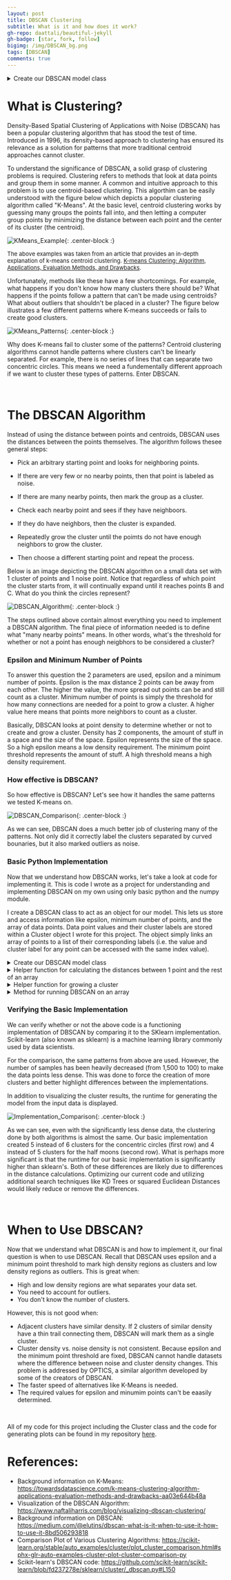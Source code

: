 ```yaml
---
layout: post
title: DBSCAN Clustering
subtitle: What is it and how does it work?
gh-repo: daattali/beautiful-jekyll
gh-badge: [star, fork, follow]
bigimg: /img/DBSCAN_bg.png
tags: [DBSCAN]
comments: true
---
```



<details>
  <summary>Create our DBSCAN model class</summary>

  ```python
  
    import numpy as np
    from Cluster_class import Cluster

    class DBSCAN():
        """
        Class object for storing our DBSCAN model. The cluster argument stores data points and cluster labels. The optional noise argument let's us specify the noise label.
        """
        def __init__(self, epsilon=0.5, min_points=5, cluster = Cluster(), noise = -1):
            self.epsilon = epsilon
            self.min_points = min_points
            self.cluster = cluster
            self.noise = noise
  ```
  
</details>

# What is Clustering?

Density-Based Spatial Clustering of Applications with Noise (DBSCAN) has been a popular clustering algorithm that has stood the test of time. Introduced in 1996, its density-based approach to clustering has ensured its relevance as a solution for patterns that more traditional centroid approaches cannot cluster.

To understand the significance of DBSCAN, a solid grasp of clustering problems is required. Clustering refers to methods that look at data points and group them in some manner. A common and intuitive approach to this problem is to use centroid-based clustering. This algorthim can be easily understood with the figure below which depicts a popular clustering algorithm called "K-Means". At the basic level, centroid clustering works by guessing many groups the points fall into, and then letting a computer group points by minimizing the distance between each point and the center of its cluster (the centroid). 

![KMeans_Example](/img/DBSCAN_Figure_1.png){: .center-block :}

<font size="2"> The above examples was taken from an article that provides an in-depth explanation of k-means centroid clustering. <a href="https://towardsdatascience.com/k-means-clustering-algorithm-applications-evaluation-methods-and-drawbacks-aa03e644b48a">K-means Clustering: Algorithm, Applications, Evaluation Methods, and Drawbacks</a>.</font>

Unfortunately, methods like these have a few shortcomings. For example, what happens if you don't know how many clusters there should be? What happens if the points follow a pattern that can't be made using centroids? What about outliers that shouldn't be placed in a cluster? The figure below illustrates a few different patterns where K-means succeeds or fails to create good clusters.

![KMeans_Patterns](/img/DBSCAN_Figure_2.png){: .center-block :}

Why does K-means fail to cluster some of the patterns? Centroid clustering algorithms cannot handle patterns where clusters can't be linearly separated. For example, there is no series of lines that can separate two concentric circles. This means we need a fundementally different approach if we want to cluster these types of patterns.  Enter DBSCAN.

&nbsp;

# The DBSCAN Algorithm

Instead of using the distance between points and centroids, DBSCAN uses the distances between the points themselves. The algorithm follows thesee general steps:

 - Pick an arbitrary starting point and looks for neighboring points. 
 
 - If there are very few or no nearby points, then that point is labeled as noise. 
  
 - If there are many nearby points, then mark the group as a cluster. 
   
 - Check each nearby point and sees if they have neighboors. 
 
 - If they do have neighbors, then the cluster is expanded. 
  
 - Repeatedly grow the cluster until the poimts do not have enough neighbors to grow the cluster. 
 
 - Then choose a different starting point and repeat the process.

Below is an image depicting the DBSCAN algorithm on a small data set with 1 cluster of points and 1 noise point. Notice that regardless of which point the cluster starts from, it will continually expand until it reaches points B and C. What do you think the circles represent?

![DBSCAN_Algorithm](/img/DBSCAN_Figure_3.png){: .center-block :}

The steps outlined above contain almost everything you need to implement a DBSCAN algorithm. The final piece of information needed is to define what "many nearby points" means. In other words, what's the threshold for whether or not a point has enough neigbhors to be considered a cluster?

### Epsilon and Minimum Number of Points

To answer this question the 2 parameters are used, epsilon and a minimum number of points. Epsilon is the max distance 2 points can be away from each other. The higher the value, the more spread out points can be and still count as a cluster. Minimum number of points is simply the threshold for how many connections are needed for a point to grow a cluster. A higher value here means that points more neighbors to count as a cluster.

Basically, DBSCAN looks at point density to determine whether or not to create and grow a cluster. Density has 2 components, the amount of stuff in a space and the size of the space.  Epsilon represents the size of the space. So a high epsilon means a low density requirement. The minimum point threshold represents the amount of stuff. A high threshold means a high density requirement.

### How effective is DBSCAN?

So how effective is DBSCAN? Let's see how it handles the same patterns we tested K-means on.

![DBSCAN_Comparison](/img/DBSCAN_Figure_4.png){: .center-block :}

As we can see, DBSCAN does a much better job of clustering many of the patterns. Not only did it correctly label the clusters separated by curved bounaries, but it also marked outliers as noise. 

### Basic Python Implementation

Now that we understand how DBSCAN works, let's take a look at code for implementing it. This is code I wrote as a project for understanding and implementing DBSCAN on my own using only basic python and the numpy module.

I create a DBSCAN class to act as an object for our model. This lets us store and access information like epsilon, minimum number of points, and the array of data points. Data point values and their cluster labels are stored within a Cluster object I wrote for this project. The object simply links an array of points to a list of their corresponding labels (i.e. the value and cluster label for any point can be accessed with the same index value). 

<details>
  <summary>Create our DBSCAN model class</summary>

  ```python
    import numpy as np
    from Cluster_class import Cluster

    class DBSCAN():
        """
        Class object for storing our DBSCAN model. The cluster argument stores data points and cluster labels. The optional noise argument let's us specify the noise label.
        """
        def __init__(self, epsilon=0.5, min_points=5, cluster = Cluster(), noise = -1):
            self.epsilon = epsilon
            self.min_points = min_points
            self.cluster = cluster
            self.noise = noise
  ```
</details>

<details>
  <summary>Helper function for calculating the distances between 1 point and the rest of an array</summary>

  ```python
        def get_distances(self, point, arr):
        """
        Given a point and an n x m array, calculate the distance between that point and every other point in the array
        Record the distances in a new n x 2 array. 
        [n, 0] contains the distance value. 
        [n, 1] is 1 if the distance is less or equal to epsilon (is a connection) and 0 otherwise.

        Returns a tuple where the first entry is the array of distances and the second is the number of connections
        """
        # Create an empty array with the same number of rows as our input array.
        # The first row entry will contain the distance between the input point and all other points.
        # The second row entry is 0 if the point is not a neighbor or 1 if it is.
        distances = np.zeros((len(arr), 2))
        neighbors = 0

        for i in range(len(arr)):

            # calculate distance and store it in the array
            dist = np.linalg.norm(point - arr[i])
            distances[i, 0] = dist
            
            # Mark the point as a neighbor if it's within epsilon distance
            if dist <= self.epsilon:
                distances[i, 1] = 1
                neighbors += 1

        return distances, neighbors
  ```
</details>

<details>
  <summary>Helper function for growing a cluster</summary>

  ```python  
        def create_cluster(self, point, arr, cluster, c):
            """
            Recursively grow a cluster given a starting point, an array, a max distances, and a minimum number of points.
            Modifies the input cluster object by setting all points within the cluster to c.
            """
            distances, connections = self.get_distances(point, arr)

            # Every time we call this function, we add the point to the cluster
            cluster.set_label(point, c)

            # Recursion base case, we have run out of connecting points (reach a terminating point/leaf)
            if connections == 0:
                return 

            # If we are not at base case:
            # Continue jumping to connecting points and labeling them c.
            # Each time we jump, we shorten the input array by
            # removing the connecting points from the input array.

            # Filter the array down to only connecting points
            # We use the fact that the indices for arr and distances correpsond to the same points
            connecting_points = arr[ distances[:,1] == 1 ]

            # We generate the new input array.
            # This is the array of points minus the connecting points (includes the original point itself)
            # We must subtract all connecting points instead of just the inpout point to prevent points from 
            # connecting back and forth with each other
            new_arr = arr[ distances[:,1] == 0 ]

            # For each connecting point, we recursively call this method to expand the cluster
            for p in connecting_points:
                
                self.create_cluster(p, new_arr, cluster, c)
                
            return None
  ```
    
</details>


<details>
  <summary>Method for running DBSCAN on an array</summary>
  
  ```python
    def fit(self, arr):
        """
        Fit an array of data points on our DBSCAN object. Stores data points and assigns each point
        a cluster label or noise label using the DBSCAN algorithm.
        """

        self.cluster = Cluster(arr)
        Cluster_num = 1
        
        for i, point in enumerate(arr):
            
            # If the point has already been assigned a cluster or marked as noise, skip it
            if self.cluster.labels[i] != 0:
                continue

            # Get the number of points that are considered connected (within epsilon distance).
            _, connections = self.get_distances(point, arr)

            # If number is less than the min_point threshold, we label it as noise.
            if connections < self.min_points:
                self.cluster.labels[i] = self.noise
                continue
            
            # If number is greater than or equal to the threshold, we grow a cluster.
            else: 
                self.cluster.labels[i] = Cluster_num
                Cluster_num += 1

                # create cluster starting from the given point
                self.create_cluster(point, arr, self.cluster, Cluster_num)
        
        return self

  ```
</details>


### Verifying the Basic Implementation

We can verify whether or not the above code is a functioning implementation of DBSCAN by comparing it to the SKlearn implementation. Scikit-learn (also known as sklearn) is a machine learning library commonly used by data scientists. 

For the comparison, the same patterns from above are used. However, the number of samples has been heavily decreased (from 1,500 to 100) to make the data points less dense. This was done to force the creation of more clusters and better highlight differences between the implementations. 

In addition to visualizing the cluster results, the runtime for generating the model from the input data is displayed. 

![Implementation_Comparison](/img/DBSCAN_Figure_5.png){: .center-block :}

As we can see, even with the significantly less dense data, the clustering done by both algorithms is almost the same. Our basic implementation created 5 instead of 6 clusters for the concentric circles (first row) and 4 instead of 5 clusters for the half moons (second row). What is perhaps more significant is that the runtime for our basic implementation is significantly higher than sklearn's. Both of these differences are likely due to differences in the distance calculations. Optimizing our current code and utilizing additional search techniques like KD Trees or squared Euclidean Distances would likely reduce or remove the differences.

&nbsp;

# When to Use DBSCAN?

Now that we understand what DBSCAN is and how to implement it, our final question is when to use DBSCAN. Recall that DBSCAN uses epsilon and a minimum point threshold to mark high density regions as clusters and low density regions as outliers. This is great when:

 - High and low density regions are what separates your data set. 
 - You need to account for outliers. 
 - You don't know the number of clusters.

However, this is not good when:

 - Adjacent clusters have similar density. If 2 clusters of similar density have a thin trail connecting them, DBSCAN will mark them as a single cluster.
 - Cluster density vs. noise density is not consistent. Because epsilon and the minimum point threshold are fixed, DBSCAN cannot handle datasets where the difference between noise and cluster density changes. This problem is addressed by OPTICS, a similar algorithm developed by some of the creators of DBSCAN.
 - The faster speed of alternatives like K-Means is needed.
 - The required values for epsilon and minumim points can't be eaasily determined.

&nbsp;

All of my code for this project including the Cluster class and the code for generating plots can be found in my repository [here](https://github.com/HKang42/CS_DBSCAN_Implimentation).


# References:

- Background information on K-Means: https://towardsdatascience.com/k-means-clustering-algorithm-applications-evaluation-methods-and-drawbacks-aa03e644b48a
- Visualization of the DBSCAN Algorithm: https://www.naftaliharris.com/blog/visualizing-dbscan-clustering/
- Background information on DBSCAN: https://medium.com/@elutins/dbscan-what-is-it-when-to-use-it-how-to-use-it-8bd506293818
- Comparison Plot of Various Clustering Algorithms: https://scikit-learn.org/stable/auto_examples/cluster/plot_cluster_comparison.html#sphx-glr-auto-examples-cluster-plot-cluster-comparison-py
- Scikit-learn's DBSCAN code: https://github.com/scikit-learn/scikit-learn/blob/fd237278e/sklearn/cluster/_dbscan.py#L150
